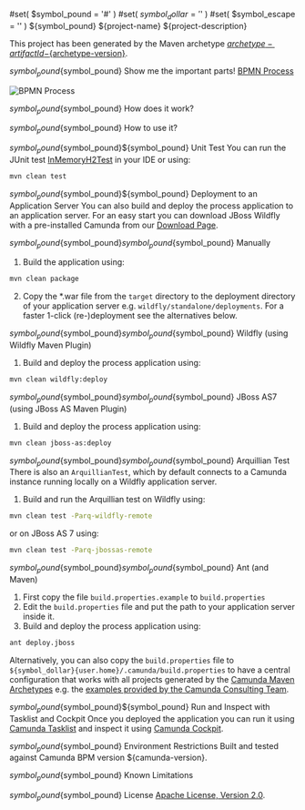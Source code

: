 #set( $symbol_pound = '#' )
#set( $symbol_dollar = '$' )
#set( $symbol_escape = '\' )
${symbol_pound} ${project-name}
${project-description}

This project has been generated by the Maven archetype
[${archetype-artifactId}-${archetype-version}](http://docs.camunda.org/latest/guides/user-guide/#process-applications-maven-project-templates-archetypes).

${symbol_pound}${symbol_pound} Show me the important parts!
[BPMN Process](src/main/resources/process.bpmn)

![BPMN Process](src/main/resources/process.png)

${symbol_pound}${symbol_pound} How does it work?

${symbol_pound}${symbol_pound} How to use it?

${symbol_pound}${symbol_pound}${symbol_pound} Unit Test
You can run the JUnit test [InMemoryH2Test](src/main/resources/archetype-resources/src/test/java/InMemoryH2Test.java) in your IDE or using:
```bash
mvn clean test
```

${symbol_pound}${symbol_pound}${symbol_pound} Deployment to an Application Server
You can also build and deploy the process application to an application server.
For an easy start you can download JBoss Wildfly with a pre-installed Camunda
from our [Download Page](https://camunda.com/download/).

${symbol_pound}${symbol_pound}${symbol_pound}${symbol_pound} Manually
1. Build the application using:
```bash
mvn clean package
```
2. Copy the *.war file from the `target` directory to the deployment directory
of your application server e.g. `wildfly/standalone/deployments`.
For a faster 1-click (re-)deployment see the alternatives below.

${symbol_pound}${symbol_pound}${symbol_pound}${symbol_pound} Wildfly (using Wildfly Maven Plugin)
1. Build and deploy the process application using:
```bash
mvn clean wildfly:deploy
```

${symbol_pound}${symbol_pound}${symbol_pound}${symbol_pound} JBoss AS7 (using JBoss AS Maven Plugin)
1. Build and deploy the process application using:
```bash
mvn clean jboss-as:deploy
```

${symbol_pound}${symbol_pound}${symbol_pound}${symbol_pound} Arquillian Test
There is also an `ArquillianTest`, which by default connects to a
Camunda instance running locally on a Wildfly application server.

1. Build and run the Arquillian test on Wildfly using:
```bash
mvn clean test -Parq-wildfly-remote
```
or on JBoss AS 7 using:
```bash
mvn clean test -Parq-jbossas-remote
```

${symbol_pound}${symbol_pound}${symbol_pound}${symbol_pound} Ant (and Maven)
1. First copy the file `build.properties.example` to `build.properties`
2. Edit the `build.properties` file and put the path to your application server inside it.
3. Build and deploy the process application using:
```bash
ant deploy.jboss
```

Alternatively, you can also copy the `build.properties` file to `${symbol_dollar}{user.home}/.camunda/build.properties`
to have a central configuration that works with all projects generated by the
[Camunda Maven Archetypes](http://docs.camunda.org/latest/guides/user-guide/#process-applications-maven-project-templates-archetypes) e.g. the [examples provided by the Camunda Consulting Team](https://github.com/camunda-consulting/code).

${symbol_pound}${symbol_pound}${symbol_pound} Run and Inspect with Tasklist and Cockpit
Once you deployed the application you can run it using
[Camunda Tasklist](http://docs.camunda.org/latest/guides/user-guide/#tasklist)
and inspect it using
[Camunda Cockpit](http://docs.camunda.org/latest/guides/user-guide/#cockpit).

${symbol_pound}${symbol_pound} Environment Restrictions
Built and tested against Camunda BPM version ${camunda-version}.

${symbol_pound}${symbol_pound} Known Limitations

${symbol_pound}${symbol_pound} License
[Apache License, Version 2.0](http://www.apache.org/licenses/LICENSE-2.0).

<!-- HTML snippet for index page
  <tr>
    <td><img src="snippets/${artifactId}/src/main/resources/process.png" width="100"></td>
    <td><a href="snippets/${artifactId}">${project-name}</a></td>
    <td>${project-description}</td>
  </tr>
-->
<!-- Tweet
New @Camunda example: ${project-name} - ${project-description} https://github.com/camunda-consulting/code/tree/master/snippets/${artifactId}
-->